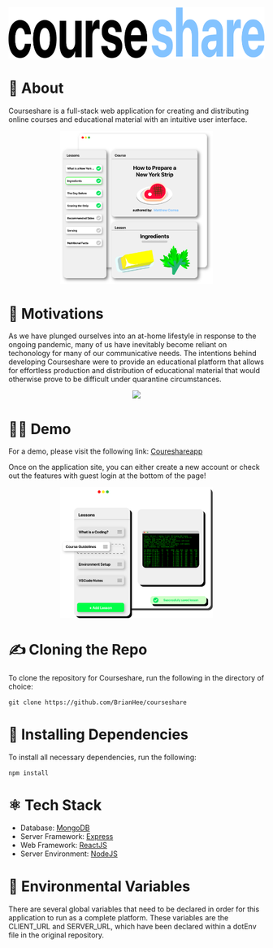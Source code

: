 <p align='center'><img src='https://github.com/BrianHee/courseshare/blob/main/client/src/assets/logo2.png' height='100' /></p>

# 🤔 About

Courseshare is a full-stack web application for creating and distributing online courses and educational material with
an intuitive user interface.

<p align='center'><img src='https://github.com/BrianHee/courseshare/blob/main/client/src/assets/blocka.png' width='300'/></p>

# 🤘 Motivations

As we have plunged ourselves into an at-home lifestyle in response to the ongoing pandemic, many of us have inevitably
become reliant on techonology for many of our communicative needs. The intentions behind developing Courseshare were to
provide an educational platform that allows for effortless production and distribution of educational material that
would otherwise prove to be difficult under quarantine circumstances.

<p align='center'><img src='https://www.courseshareapp.com/static/media/example2.2db144ba.png' width='300'/></p>

# 🧑‍💻 Demo

For a demo, please visit the following link: [Coureshareapp](https://courseshareapp.com)

Once on the application site, you can either create a new account or check out the features with guest login at the
bottom of the page!

<p align='center'><img src='https://github.com/BrianHee/courseshare/blob/main/client/src/assets/example1.png' width='300' /></p>

# ✍️ Cloning the Repo

To clone the repository for Courseshare, run the following in the directory of choice:

```
git clone https://github.com/BrianHee/courseshare
```

# 📡 Installing Dependencies

To install all necessary dependencies, run the following:

```
npm install
```

# ⚛️ Tech Stack

-   Database: [MongoDB](https://mongodb.com)
-   Server Framework: [Express](https://expressjs.com)
-   Web Framework: [ReactJS](https://reactjs.org)
-   Server Environment: [NodeJS](https://nodejs.org)

# 🌳 Environmental Variables

There are several global variables that need to be declared in order for this application to run as a complete platform.
These variables are the CLIENT_URL and SERVER_URL, which have been declared within a dotEnv file in the original
repository.
